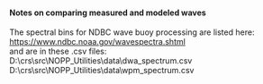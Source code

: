 #### Notes on comparing measured and modeled waves

The spectral bins for NDBC wave buoy processing are listed here: https://www.ndbc.noaa.gov/wavespectra.shtml  
and are in these .csv files:  
D:\crs\src\NOPP_Utilities\data\dwa_spectrum.csv  
D:\crs\src\NOPP_Utilities\data\wpm_spectrum.csv  
